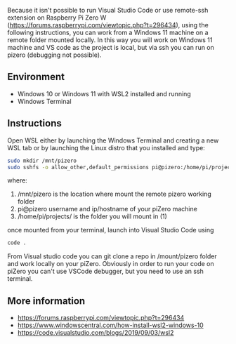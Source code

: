 Because it isn't possible to run Visual Studio Code or use remote-ssh extension on Raspberry Pi Zero W (https://forums.raspberrypi.com/viewtopic.php?t=296434), using the following instructions, you can work from a Windows 11 machine on a remote folder mounted locally. In this way you will work on Windows 11 machine and VS code as the project is local, but via ssh you can run on pizero (debugging not possible).

## Environment
* Windows 10 or Windows 11 with WSL2 installed and running
* Windows Terminal

## Instructions
Open WSL either by launching the Windows Terminal and creating a new WSL tab or by launching the Linux distro that you installed and type:


```bash
sudo mkdir /mnt/pizero
sudo sshfs -o allow_other,default_permissions pi@pizero:/home/pi/projects/ /mnt/pizero
```

where:
1. /mnt/pizero is the location where mount the remote pizero working folder
2. pi@pizero username and ip/hostname of your piZero machine
3.  /home/pi/projects/ is the folder you will mount in (1)

once mounted from your terminal, launch into Visual Studio Code using

```bash
code .
```

From Visual studio code you can git clone a repo in /mount/pizero folder and work locally on your piZero. Obviously in order to run your code on piZero you can't use VSCode debugger, but you need to use an ssh terminal.


## More information
* https://forums.raspberrypi.com/viewtopic.php?t=296434
* https://www.windowscentral.com/how-install-wsl2-windows-10 
* https://code.visualstudio.com/blogs/2019/09/03/wsl2

